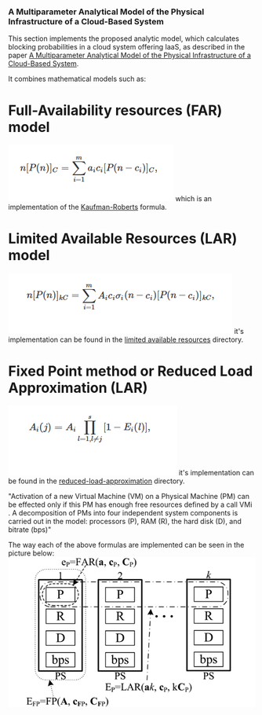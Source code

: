 ### A Multiparameter Analytical Model of the Physical Infrastructure of a Cloud-Based System

This section implements the proposed analytic model, which calculates blocking probabilities in a cloud system offering IaaS, as described in the paper  <a href="https://ieeexplore.ieee.org/document/9483923" target="_blank">A Multiparameter Analytical Model of the Physical Infrastructure of a Cloud-Based System<a>.

It combines mathematical models such as:

 # Full-Availability resources (FAR) model 
![FAR model](../../../../images/far-model.png) which is an implementation of the [Kaufman-Roberts](../kaufman-roberts/kaufman-roberts-formula.ts) formula.

# Limited Available Resources (LAR) model 
![LAR model](../../../../images/lar-model.png) it's implementation can be found in the [limited available resources](../limited-available-resources-model/limited-available-resources-model.ts) directory.

# Fixed Point method or Reduced Load Approximation (LAR)
![Fixed Point model](../../../../images/rla-fixed-point.png) it's implementation can be found in the [reduced-load-approximation](../reduced-load-approximation/reduced-load-approximation.ts) directory.


"Activation of a new Virtual Machine (VM) on a Physical Machine (PM) can be effected only if this PM has enough free resources defined by a call VMi . A decomposition of PMs into four independent system components is carried out in the model: processors (P), RAM (R), the hard disk (D), and bitrate (bps)"

The way each of the above formulas are implemented can be seen in the picture below:
![Proposed model](../../../../images/idea-of-cloud.png)